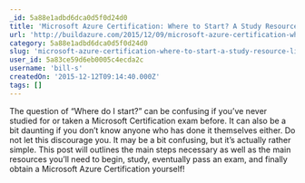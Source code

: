 ```yaml
---
_id: 5a88e1adbd6dca0d5f0d24d0
title: 'Microsoft Azure Certification: Where to Start? A Study Resource List'
url: 'http://buildazure.com/2015/12/09/microsoft-azure-certification-where-to-start/'
category: 5a88e1adbd6dca0d5f0d24d0
slug: 'microsoft-azure-certification-where-to-start-a-study-resource-list'
user_id: 5a83ce59d6eb0005c4ecda2c
username: 'bill-s'
createdOn: '2015-12-12T09:14:40.000Z'
tags: []
---
```


The question of “Where do I start?” can be confusing if you’ve never studied for or taken a Microsoft Certification exam before. It can also be a bit daunting if you don’t know anyone who has done it themselves either. Do not let this discourage you. It may be a bit confusing, but it’s actually rather simple. This post will outlines the main steps necessary as well as the main resources you’ll need to begin, study, eventually pass an exam, and finally obtain a Microsoft Azure Certification yourself!
